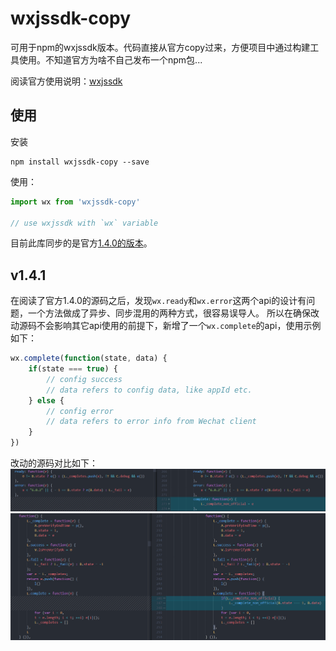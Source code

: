# wxjssdk-copy
可用于npm的wxjssdk版本。代码直接从官方copy过来，方便项目中通过构建工具使用。不知道官方为啥不自己发布一个npm包...

阅读官方使用说明：[wxjssdk](https://developers.weixin.qq.com/doc/offiaccount/OA_Web_Apps/JS-SDK.html)

## 使用
安装
```
npm install wxjssdk-copy --save
```
使用：
```js
import wx from 'wxjssdk-copy'

// use wxjssdk with `wx` variable
```

目前此库同步的是官方[1.4.0的版本](https://res.wx.qq.com/open/js/jweixin-1.4.0.js)。


## v1.4.1
在阅读了官方1.4.0的源码之后，发现`wx.ready`和`wx.error`这两个api的设计有问题，一个方法做成了异步、同步混用的两种方式，很容易误导人。 所以在确保改动源码不会影响其它api使用的前提下，新增了一个`wx.complete`的api，使用示例如下：
```js
wx.complete(function(state, data) {
    if(state === true) {
        // config success
        // data refers to config data, like appId etc.
    } else {
        // config error
        // data refers to error info from Wechat client
    }
})
```

改动的源码对比如下：
![pic](./assets/01.png)
![pic](./assets/02.png)